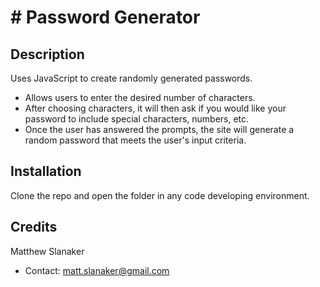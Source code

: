 # # Password Generator
## Description
Uses JavaScript to create randomly generated passwords.
- Allows users to enter the desired number of characters.
- After choosing characters, it will then ask if you would like your password to include special characters, numbers, etc.
- Once the user has answered the prompts, the site will generate a random password that meets the user's input criteria.
## Installation
Clone the repo and open the folder in any code developing environment.
## Credits
Matthew Slanaker
- Contact: matt.slanaker@gmail.com
